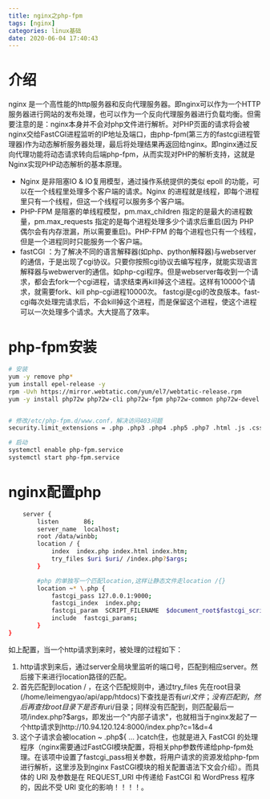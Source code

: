 ```yaml
---
title: nginx之php-fpm
tags: [nginx]
categories: linux基础
date: 2020-06-04 17:40:43
---
```


# 介绍

nginx 是一个高性能的http服务器和反向代理服务器。即nginx可以作为一个HTTP服务器进行网站的发布处理，也可以作为一个反向代理服务器进行负载均衡。但需要注意的是：nginx本身并不会对php文件进行解析。对PHP页面的请求将会被nginx交给FastCGI进程监听的IP地址及端口，由php-fpm(第三方的fastcgi进程管理器)作为动态解析服务器处理，最后将处理结果再返回给nginx。即nginx通过反向代理功能将动态请求转向后端php-fpm，从而实现对PHP的解析支持，这就是Nginx实现PHP动态解析的基本原理。 

- Nginx 是非阻塞IO & IO复用模型，通过操作系统提供的类似 epoll 的功能，可以在一个线程里处理多个客户端的请求。Nginx 的进程就是线程，即每个进程里只有一个线程，但这一个线程可以服务多个客户端。
- PHP-FPM 是阻塞的单线程模型，pm.max_children 指定的是最大的进程数量，pm.max_requests 指定的是每个进程处理多少个请求后重启(因为 PHP 偶尔会有内存泄漏，所以需要重启)。PHP-FPM 的每个进程也只有一个线程，但是一个进程同时只能服务一个客户端。
- fastCGI ：为了解决不同的语言解释器(如php、python解释器)与webserver的通信，于是出现了cgi协议。只要你按照cgi协议去编写程序，就能实现语言解释器与webwerver的通信。如php-cgi程序。但是webserver每收到一个请求，都会去fork一个cgi进程，请求结束再kill掉这个进程。这样有10000个请求，就需要fork、kill php-cgi进程10000次。 fastcgi是cgi的改良版本。fast-cgi每次处理完请求后，不会kill掉这个进程，而是保留这个进程，使这个进程可以一次处理多个请求。大大提高了效率。

# php-fpm安装

```bash
# 安装
yum -y remove php*
yum install epel-release -y
rpm -Uvh https://mirror.webtatic.com/yum/el7/webtatic-release.rpm
yum -y install php72w php72w-cli php72w-fpm php72w-common php72w-devel php72w-embedded php72w-gd php72w-mbstring php72w-mysqlnd php72w-opcache php72w-pdo php72w-xml


# 修改/etc/php-fpm.d/www.conf，解决访问403问题
security.limit_extensions = .php .php3 .php4 .php5 .php7 .html .js .css .jpg .jpeg .gif .png .htm

# 启动
systemctl enable php-fpm.service
systemctl start php-fpm.service
```



# nginx配置php

```bash
    server {
        listen       86;
        server_name  localhost;
        root /data/winbb;
        location / {
            index  index.php index.html index.htm;
            try_files $uri $uri/ /index.php?$args;
        }

        #php 的单独写一个匹配location,这样让静态文件走location /{}
        location ~* \.php {
            fastcgi_pass 127.0.0.1:9000;
            fastcgi_index  index.php;
            fastcgi_param  SCRIPT_FILENAME  $document_root$fastcgi_script_name;
            include  fastcgi_params;
        }
}
```

如上配置，当一个http请求到来时，被处理的过程如下：

1. http请求到来后，通过server全局块里监听的端口号，匹配到相应server。然后接下来进行location路径的匹配。
2. 首先匹配到location / ，在这个匹配规则中，通过try_files 先在root目录(/home/leimengyao/api/app/htdocs)下查找是否有$uri文件；没有匹配到，然后再查找root目录下是否有$uri/目录；同样没有匹配到，则匹配最后一项/index.php?$args，即发出一个"内部子请求"，也就相当于nginx发起了一个http请求到http://10.94.120.124:8000/index.php?c=1&d=4
3. 这个子请求会被location ~ \.php${ ... }catch住，也就是进入 FastCGI 的处理程序（nginx需要通过FastCGI模块配置，将相关php参数传递给php-fpm处理。在该项中设置了fastcgi_pass相关参数，将用户请求的资源发给php-fpm进行解析，这里涉及到nginx FastCGI模块的相关配置语法下文会介绍）。而具体的 URI 及参数是在 REQUEST_URI 中传递给 FastCGI 和 WordPress 程序的，因此不受 URI 变化的影响！！！！。